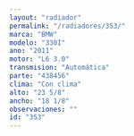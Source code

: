 ```yaml
---
layout: "radiador"
permalink: "/radiadores/353/"
marca: "BMW"
modelo: "330I"
ano: "2011"
motor: "L6 3.0"
transmision: "Automática"
parte: "438456"
clima: "Con clima"
alto: "23 5/8"
ancho: "18 1/8"
observaciones: ""
id: "353"
---
```


